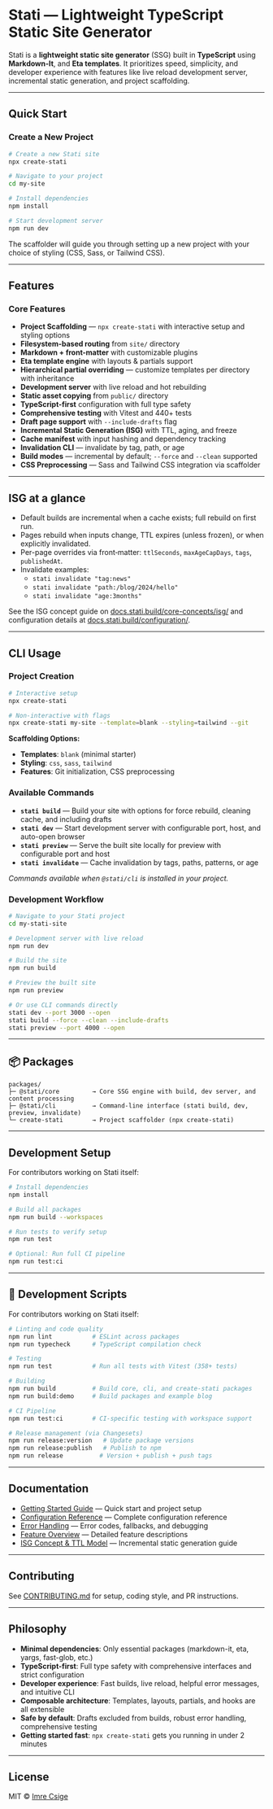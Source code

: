 # Stati — Lightweight TypeScript Static Site Generator

Stati is a **lightweight static site generator** (SSG) built in **TypeScript** using **Markdown-It**, and **Eta templates**. It prioritizes speed, simplicity, and developer experience with features like live reload development server, incremental static generation, and project scaffolding.

---

## Quick Start

### Create a New Project

```bash
# Create a new Stati site
npx create-stati

# Navigate to your project
cd my-site

# Install dependencies
npm install

# Start development server
npm run dev

```

The scaffolder will guide you through setting up a new project with your choice of styling (CSS, Sass, or Tailwind CSS).

---

## Features

### Core Features

- **Project Scaffolding** — `npx create-stati` with interactive setup and styling options
- **Filesystem-based routing** from `site/` directory
- **Markdown + front-matter** with customizable plugins
- **Eta template engine** with layouts & partials support
- **Hierarchical partial overriding** — customize templates per directory with inheritance
- **Development server** with live reload and hot rebuilding
- **Static asset copying** from `public/` directory
- **TypeScript-first** configuration with full type safety
- **Comprehensive testing** with Vitest and 440+ tests
- **Draft page support** with `--include-drafts` flag
- **Incremental Static Generation (ISG)** with TTL, aging, and freeze
- **Cache manifest** with input hashing and dependency tracking
- **Invalidation CLI** — invalidate by tag, path, or age
- **Build modes** — incremental by default; `--force` and `--clean` supported
- **CSS Preprocessing** — Sass and Tailwind CSS integration via scaffolder

---

## ISG at a glance

- Default builds are incremental when a cache exists; full rebuild on first run.
- Pages rebuild when inputs change, TTL expires (unless frozen), or when explicitly invalidated.
- Per-page overrides via front‑matter: `ttlSeconds`, `maxAgeCapDays`, `tags`, `publishedAt`.
- Invalidate examples:
  - `stati invalidate "tag:news"`
  - `stati invalidate "path:/blog/2024/hello"`
  - `stati invalidate "age:3months"`

See the ISG concept guide on [docs.stati.build/core-concepts/isg/](https://docs.stati.build/core-concepts/isg/) and configuration details at [docs.stati.build/configuration/](https://docs.stati.build/configuration/).

---

## CLI Usage

### Project Creation

```bash
# Interactive setup
npx create-stati

# Non-interactive with flags
npx create-stati my-site --template=blank --styling=tailwind --git
```

**Scaffolding Options:**

- **Templates**: `blank` (minimal starter)
- **Styling**: `css`, `sass`, `tailwind`
- **Features**: Git initialization, CSS preprocessing

### Available Commands

- **`stati build`** — Build your site with options for force rebuild, cleaning cache, and including drafts
- **`stati dev`** — Start development server with configurable port, host, and auto-open browser
- **`stati preview`** — Serve the built site locally for preview with configurable port and host
- **`stati invalidate`** — Cache invalidation by tags, paths, patterns, or age

_Commands available when `@stati/cli` is installed in your project._

### Development Workflow

```bash
# Navigate to your Stati project
cd my-stati-site

# Development server with live reload
npm run dev

# Build the site
npm run build

# Preview the built site
npm run preview

# Or use CLI commands directly
stati dev --port 3000 --open
stati build --force --clean --include-drafts
stati preview --port 4000 --open
```

---

## 📦 Packages

```
packages/
├─ @stati/core         → Core SSG engine with build, dev server, and content processing
├─ @stati/cli          → Command-line interface (stati build, dev, preview, invalidate)
└─ create-stati        → Project scaffolder (npx create-stati)
```

---

## Development Setup

For contributors working on Stati itself:

```bash
# Install dependencies
npm install

# Build all packages
npm run build --workspaces

# Run tests to verify setup
npm run test

# Optional: Run full CI pipeline
npm run test:ci
```

---

## 📁 Development Scripts

For contributors working on Stati itself:

```bash
# Linting and code quality
npm run lint           # ESLint across packages
npm run typecheck      # TypeScript compilation check

# Testing
npm run test           # Run all tests with Vitest (358+ tests)

# Building
npm run build          # Build core, cli, and create-stati packages
npm run build:demo     # Build packages and example blog

# CI Pipeline
npm run test:ci        # CI-specific testing with workspace support

# Release management (via Changesets)
npm run release:version   # Update package versions
npm run release:publish   # Publish to npm
npm run release          # Version + publish + push tags
```

---

## Documentation

- [Getting Started Guide](https://docs.stati.build/getting-started/) — Quick start and project setup
- [Configuration Reference](https://docs.stati.build/configuration/) — Complete configuration reference
- [Error Handling](https://docs.stati.build/api/error-handling/) — Error codes, fallbacks, and debugging
- [Feature Overview](https://docs.stati.build/core-concepts/) — Detailed feature descriptions
- [ISG Concept & TTL Model](https://docs.stati.build/core-concepts/isg/) — Incremental static generation guide

---

## Contributing

See [CONTRIBUTING.md](./CONTRIBUTING.md) for setup, coding style, and PR instructions.

---

## Philosophy

- **Minimal dependencies**: Only essential packages (markdown-it, eta, yargs, fast-glob, etc.)
- **TypeScript-first**: Full type safety with comprehensive interfaces and strict configuration
- **Developer experience**: Fast builds, live reload, helpful error messages, and intuitive CLI
- **Composable architecture**: Templates, layouts, partials, and hooks are all extensible
- **Safe by default**: Drafts excluded from builds, robust error handling, comprehensive testing
- **Getting started fast**: `npx create-stati` gets you running in under 2 minutes

---

## License

MIT © [Imre Csige](https://github.com/ianchak)
